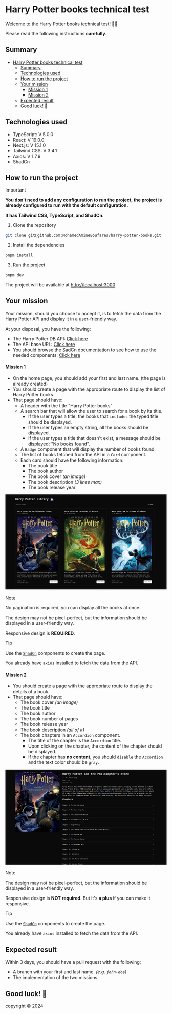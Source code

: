 # Harry Potter books technical test

Welcome to the Harry Potter books technical test! 🧙‍♂️

Please read the following instructions **carefully**.

## Summary

- [Harry Potter books technical test](#harry-potter-books-technical-test)
  - [Summary](#summary)
  - [Technologies used](#technologies-used)
  - [How to run the project](#how-to-run-the-project)
  - [Your mission](#your-mission)
    - [Mission 1](#mission-1)
    - [Mission 2](#mission-2)
  - [Expected result](#expected-result)
  - [Good luck! 🚀](#good-luck-)

## Technologies used

- TypeScript: V 5.0.0
- React: V 19.0.0
- Next.js: V 15.1.0
- Tailwind CSS: V 3.4.1
- Axios: V 1.7.9
- ShadCn

## How to run the project

> [!IMPORTANT]  
> **You don't need to add any configuration to run the project, the project is already configured to run with the default configuration.**
>
> **It has Tailwind CSS, TypeScript, and ShadCn.**

1. Clone the repository

```bash
git clone git@github.com:MohamedAmineBoufares/harry-potter-books.git
```

2. Install the dependencies

```bash
pnpm install
```

3. Run the project

```bash
pnpm dev
```

The project will be available at [http://localhost:3000](http://localhost:3000)

## Your mission

Your mission, should you choose to accept it, is to fetch the data from the Harry Potter API and display it in a user-friendly way.

At your disposal, you have the following:

- The Harry Potter DB API: [Click here](https://docs.potterdb.com/apis/rest)
- The API base URL: [Click here](./src/consts/index.ts)
- You should browse the SadCn documentation to see how to use the needed components: [Click here](https://ui.shadcn.com/docs/components)

#### Mission 1

- On the home page, you should add your first and last name. (the page is already created)
- You should create a page with the appropriate route to display the list of Harry Potter books.
- That page should have:
  - A header with the title "Harry Potter books"
  - A search bar that will allow the user to search for a book by its title.
    - If the user types a title, the books that `includes` the typed title should be displayed.
    - If the user types an empty string, all the books should be displayed.
    - If the user types a title that doesn't exist, a message should be displayed: "No books found".
  - A `Badge` component that will display the number of books found.
  - The list of books fetched from the API in a `Card` component.
  - Each card should have the following information:
    - The book title
    - The book author
    - The book cover _(an image)_
    - The book description _(3 lines max)_
    - The book release year

![Home page](./assets/books.png)

> [!NOTE]  
> No pagination is required, you can display all the books at once.
>
> The design may not be pixel-perfect, but the information should be displayed in a user-friendly way.
>
> Responsive design is **REQUIRED**.

> [!TIP]
> Use the [`ShadCn`](https://ui.shadcn.com/docs/components) components to create the page.
>
> You already have `axios` installed to fetch the data from the API.

#### Mission 2

- You should create a page with the appropriate route to display the details of a book.
- That page should have:
  - The book cover _(an image)_
  - The book title
  - The book author
  - The book number of pages
  - The book release year
  - The book description _(all of it)_
  - The book chapters in an `Accordion` component.
    - The title of the chapter is the `Accordion` title.
    - Upon clicking on the chapter, the content of the chapter should be displayed.
    - If the chapter has **no content**, you should `disable` the `Accordion` and the text color should be `gray`.

![Home page](./assets/book-by-id.png)

> [!NOTE]
> The design may not be pixel-perfect, but the information should be displayed in a user-friendly way.
>
> Responsive design is **NOT required**. But it's **a plus** if you can make it responsive.

> [!TIP]
> Use the [`ShadCn`](https://ui.shadcn.com/docs/components) components to create the page.
>
> You already have `axios` installed to fetch the data from the API.

## Expected result

Within 3 days, you should have a pull request with the following:

- A branch with your first and last name. _(e.g. `john-doe`)_
- The implementation of the two missions.

## Good luck! 🚀

copyright © 2024
